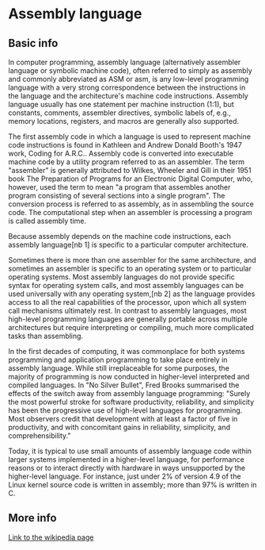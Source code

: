 # Assembly language
## Basic info
In computer programming,  assembly language (alternatively assembler language or symbolic machine code), often referred to simply as assembly and commonly abbreviated as ASM or asm, is any low-level programming language with a very strong correspondence between the instructions in the language and the architecture's machine code instructions. Assembly language usually has one statement per machine instruction (1:1), but  constants, comments, assembler directives, symbolic labels of, e.g., memory locations, registers, and macros are generally also supported.

The first assembly code in which a language is used to represent machine code instructions is found in Kathleen and Andrew Donald Booth's 1947 work, Coding for A.R.C.. Assembly code is converted into executable machine code by a utility program referred to as an assembler. The term "assembler" is generally attributed to Wilkes, Wheeler and Gill in their 1951 book The Preparation of Programs for an Electronic Digital Computer, who, however, used the term to mean "a program that assembles another program consisting of several sections into a single program". The conversion process is referred to as assembly, as in assembling the source code. The computational step when an assembler is processing a program is called assembly time.

Because assembly depends on the machine code instructions, each assembly language[nb 1] is specific to a particular computer architecture.

Sometimes there is more than one assembler for the same architecture, and sometimes an assembler is specific to an operating system or to particular operating systems. Most assembly languages do not provide specific syntax for operating system calls, and most assembly languages can be used universally with any operating system,[nb 2] as the language provides access to all the real capabilities of the processor, upon which all system call mechanisms ultimately rest. In contrast to assembly languages, most high-level programming languages are generally portable across multiple architectures but require interpreting or compiling, much more complicated tasks than assembling.

In the first decades of computing, it was commonplace for both systems programming and application programming to take place entirely in assembly language.  While still irreplaceable for some purposes, the majority of programming is now conducted in higher-level interpreted and compiled languages.  In "No Silver Bullet", Fred Brooks summarised the effects of the switch away from assembly language programming: "Surely the most powerful stroke for software productivity, reliability, and simplicity has been the progressive use of high-level languages for programming. Most observers credit that development with at least a factor of five in productivity, and with concomitant gains in reliability, simplicity, and comprehensibility."

Today, it is typical to use small amounts of assembly language code within larger systems implemented in a higher-level language, for performance reasons or to interact directly with hardware in ways unsupported by the higher-level language.  For instance, just under 2% of version 4.9 of the Linux kernel source code is written in assembly; more than 97% is written in C.

## More info
[Link to the wikipedia page](https://en.wikipedia.org/wiki/Assembly_language)